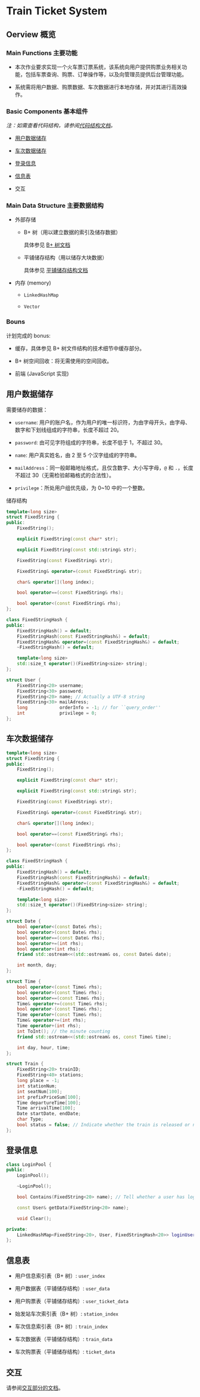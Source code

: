 # Train Ticket System

## Oerview 概览

### Main Functions 主要功能

- 本次作业要求实现一个火车票订票系统，该系统向用户提供购票业务相关功能，包括车票查询、购票、订单操作等，以及向管理员提供后台管理功能。

- 系统需将用户数据、购票数据、车次数据进行本地存储，并对其进行高效操作。

### Basic Components 基本组件

*注：如需查看代码结构，请参阅[代码结构文档](docs_code_structure.md)。*

- [用户数据储存](#用户数据储存)

- [车次数据储存](#车次数据储存)

- [登录信息](#登录信息)

- [信息表](#信息表)

- 交互

### Main Data Structure 主要数据结构

- 外部存储
  - B+ 树（用以建立数据的索引及储存数据）

    具体参见 [B+ 树文档](docs_bpt.md)

  - 平铺储存结构（用以储存大块数据）

    具体参见 [平铺储存结构文档](docs_tile_storage.md)

- 内存 (memory)

  - `LinkedHashMap`

  - `Vector`

### Bouns

计划完成的 bonus:

- 缓存，具体参见 B+ 树文件结构的技术细节中缓存部分。

- B+ 树空间回收：将无需使用的空间回收。

- 前端 (JavaScript 实现)

## 用户数据储存

需要储存的数据：

- `username`: 用户的账户名，作为用户的唯一标识符，为由字母开头，由字母、数字和下划线组成的字符串，长度不超过 20。

- `password`: 由可见字符组成的字符串，长度不低于 1，不超过 30。

- `name`: 用户真实姓名，由 2 至 5 个汉字组成的字符串。

- `mailAddress`：同一般邮箱地址格式，且仅含数字、大小写字母，`@` 和 `.`，长度不超过 30（无需检验邮箱格式的合法性）。

- `privilege`：所处用户组优先级，为 0~10 中的一个整数。

储存结构

```c++
template<long size>
struct FixedString {
public:
    FixedString();

    explicit FixedString(const char* str);

    explicit FixedString(const std::string& str);

    FixedString(const FixedString& str);

    FixedString& operator=(const FixedString& str);

    char& operator[](long index);

    bool operator==(const FixedString& rhs);

    bool operator<(const FixedString& rhs);
};

class FixedStringHash {
public:
    FixedStringHash() = default;
    FixedStringHash(const FixedStringHash&) = default;
    FixedStringHash& operator=(const FixedStringHash&) = default;
    ~FixedStringHash() = default;

    template<long size>
    std::size_t operator()(FixedString<size> string);
};

struct User {
    FixedString<20> username;
    FixedString<30> password;
    FixedString<20> name; // Actually a UTF-8 string
    FixedString<30> mailAdress;
    long            orderInfo = -1; // for ``query_order''
    int             privilege = 0;
};
```

## 车次数据储存

```c++
template<long size>
struct FixedString {
public:
    FixedString();

    explicit FixedString(const char* str);

    explicit FixedString(const std::string& str);

    FixedString(const FixedString& str);

    FixedString& operator=(const FixedString& str);

    char& operator[](long index);

    bool operator==(const FixedString& rhs);

    bool operator<(const FixedString& rhs);
};

class FixedStringHash {
public:
    FixedStringHash() = default;
    FixedStringHash(const FixedStringHash&) = default;
    FixedStringHash& operator=(const FixedStringHash&) = default;
    ~FixedStringHash() = default;

    template<long size>
    std::size_t operator()(FixedString<size> string);
};

struct Date {
    bool operator<(const Date& rhs);
    bool operator>(const Date& rhs);
    bool operator==(const Date& rhs);
    bool operator+=(int rhs);
    bool operator+(int rhs);
    friend std::ostream<<(std::ostream& os, const Date& date);

    int month, day;
};

struct Time {
    bool operator<(const Time& rhs);
    bool operator>(const Time& rhs);
    bool operator==(const Time& rhs);
    Time& operator+=(const Time& rhs);
    bool operator-(const Time& rhs);
    Time operator+(const Time& rhs);
    Time& operator+=(int rhs);
    Time operator+(int rhs);
    int ToInt(); // the minute counting
    friend std::ostream<<(std::ostream& os, const Time& time);

    int day, hour, time;
};

struct Train {
    FixedString<20> trainID;
    FixedString<40> stations;
    long place = -1;
    int stationNum;
    int seatNum[100];
    int prefixPriceSum[100];
    Time departureTime[100];
    Time arrivalTime[100];
    Date startDate, endDate;
    char Type;
    bool status = false; // Indicate whether the train is released or not
};
```

## 登录信息
```c++
class LoginPool {
public:
    LoginPool();

    ~LoginPool();

    bool Contains(FixedString<20> name); // Tell whether a user has logged in

    const User& getData(FixedString<20> name);

    void Clear();

private:
    LinkedHashMap<FixedString<20>, User, FixedStringHash<20>> loginUserMap_;
};

```

## 信息表

- 用户信息索引表（B+ 树）: `user_index`

- 用户数据表（平铺储存结构）: `user_data`

- 用户购票表（平铺储存结构）: `user_ticket_data`

- 始发站车次索引表（B+ 树）: `station_index`

- 车次信息索引表（B+ 树）: `train_index`

- 车次数据表（平铺储存结构）: `train_data`

- 车次购票表（平铺储存结构）: `ticket_data`

## 交互

请参阅[交互部分的文档](docs_interaction.md)。
